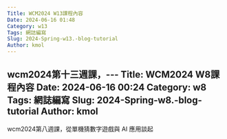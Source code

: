 ```yaml
---
Title: WCM2024 W13課程內容 
Date: 2024-06-16 01:48
Category: w13
Tags: 網誌編寫
Slug: 2024-Spring-w13.-blog-tutorial
Author: kmol
---
```


wcm2024第十三週課，---
Title: WCM2024 W8課程內容 
Date: 2024-06-16 00:24
Category: w8
Tags: 網誌編寫
Slug: 2024-Spring-w8.-blog-tutorial
Author: kmol
---

wcm2024第八週課，從單機猜數字遊戲與 AI 應用談起

<!-- PELICAN_END_SUMMARY -->

